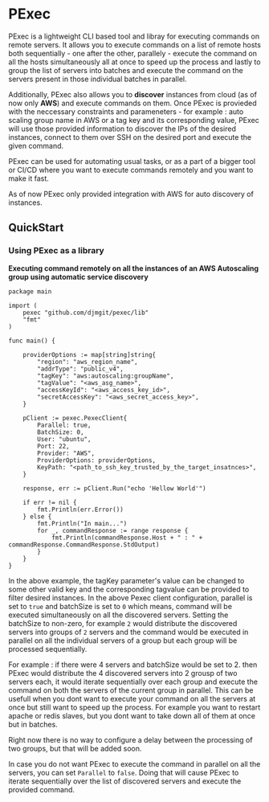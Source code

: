 # PExec

PExec is a lightweight CLI based tool and libray for executing commands on remote servers. It allows you to execute
commands on a list of remote hosts both sequentially - one after the other, parallely - execute the command on all the
hosts simultaneously all at once to speed up the process and lastly to group the list of servers into batches and execute
the command on the servers present in those individual batches in parallel.

Additionally, PExec also allows you to **discover**  instances from cloud (as of now only **AWS**) and execute commands on them.
Once PExec is provieded with the neccessary constraints and parameneters - for example : auto scaling group name in AWS or a tag key
and its corresponding value, PExec will use those provided information to discover the IPs of the desired instances, connect to
them over SSH on the desired port and execute the given command.

PExec can be used for automating usual tasks, or as a part of a bigger tool or CI/CD where you want to execute commands remotely
and you want to make it fast.

As of now PExec only provided integration with AWS for auto discovery of instances.

## QuickStart

### Using PExec as a library

**Executing command remotely on all the instances of an AWS Autoscaling group using automatic service discovery**

```
package main

import (
	pexec "github.com/djmgit/pexec/lib"
	"fmt"
)

func main() {

	providerOptions := map[string]string{
		"region": "aws_region_name",
		"addrType": "public_v4",
		"tagKey": "aws:autoscaling:groupName",
		"tagValue": "<aws_asg_name>",
		"accessKeyId": "<aws_access_key_id>",
		"secretAccessKey": "<aws_secret_access_key>",
	}

	pClient := pexec.PexecClient{
		Parallel: true,
		BatchSize: 0,
		User: "ubuntu",
		Port: 22,
		Provider: "AWS",
		ProviderOptions: providerOptions,
		KeyPath: "<path_to_ssh_key_trusted_by_the_target_insatnces>",
	}

	response, err := pClient.Run("echo 'Hellow World'")

	if err != nil {
		fmt.Println(err.Error())
	} else {
		fmt.Println("In main...")
		for _, commandResponse := range response {
			fmt.Println(commandResponse.Host + " : " + commandResponse.CommandResponse.StdOutput)
		}
	}
}

```

In the above example, the tagKey parameter's value can be changed to some other valid key and the corresponding tagvalue can be provided
to filter desired instances.
In the above Pexec client configuration, parallel is set to ```true``` and batchSize is set to ```0``` which means, command will be executed
simultaneously on all the discovered servers. Setting the batchSize to non-zero, for example ```2``` would distribute the discovered servers
into groups of ```2``` servers and the command would be executed in parallel on all the individual servers of a group but each group will be processed
sequentially.

For example : if there were 4 servers and batchSize would be set to 2. then PExec would distribute the 4 discovered servers into 2 grousp of two
servers each, it would iterate sequentially over each group and execute the command on both the servers of the current group in parallel.
This can be usefull when you dont want to execute your command on all the servers at once but still want to speed up the process. For example you
want to restart apache or redis slaves, but you dont want to take down all of them at once but in batches.

Right now there is no way to configure a delay between the processing of two groups, but that will be added soon.

In case you do not want PExec to execute the command in parallel on all the servers, you can set ```Parallel``` to ```false```. Doing that
will cause PExec to iterate sequentially over the list of discovered servers and execute the provided command.


